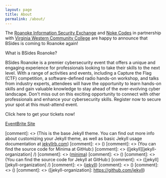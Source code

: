 ```yaml
---
layout: page
title: About
permalink: /about/
---
```


The [Roanoke Information Security Exchange](https://roanokeinfosec.com/) and
[Noke Codes](http://nokecodes.org/) in partnership with 
[Virginia Western Community College](https://www.virginiawestern.edu/) are happy
to announce that BSides is coming to Roanoke again!

What is BSides Roanoke?

BSides Roanoke is a premier cybersecurity event that offers a unique and engaging experience for professionals looking to take their skills to the next level. With a range of activities and events, including a Capture the Flag (CTF) competition, a software-defined radio hands-on workshop, and talks from industry experts, attendees will have the opportunity to learn hands-on skills and gain valuable knowledge to stay ahead of the ever-evolving cyber landscape. Don't miss out on this exciting opportunity to connect with other professionals and enhance your cybersecurity skills. Register now to secure your spot at this must-attend event.

Click here to get your tickets now!

[EventBrite Site](https://www.eventbrite.com/e/bsides-roanoke-2023-tickets-522960176967)

[comment]: <> (This is the base Jekyll theme. You can find out more info about customizing your Jekyll theme, as well as basic Jekyll usage documentation at [jekyllrb.com](https://jekyllrb.com/))
[comment]: <> ()
[comment]: <> (You can find the source code for Minima at GitHub:)
[comment]: <> ([jekyll][jekyll-organization] /)
[comment]: <> ([minima](https://github.com/jekyll/minima))
[comment]: <> ()
[comment]: <> (You can find the source code for Jekyll at GitHub:)
[comment]: <> ([jekyll][jekyll-organization] /)
[comment]: <> ([jekyll](https://github.com/jekyll/jekyll))
[comment]: <> ()
[comment]: <> ()
[comment]: <> ([jekyll-organization]: https://github.com/jekyll)
